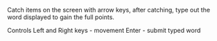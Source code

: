 Catch items on the screen with arrow keys, after catching, type out the word displayed to gain the full points.

Controls 
Left and Right keys - movement
Enter - submit typed word
